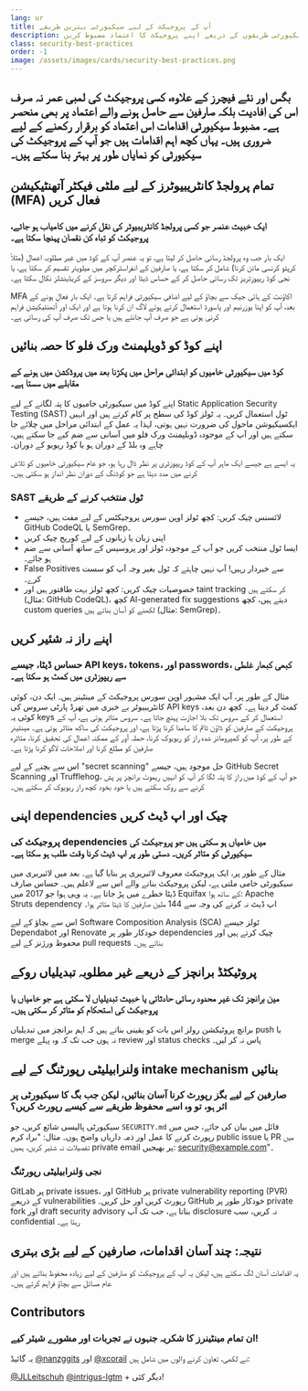 ```yaml
---
lang: ur
title: آپ کے پروجیکٹ کے لیے سیکیورٹی بہترین طریقے
description: اہم سیکیورٹی طریقوں کے ذریعے اپنے پروجیکٹ کا اعتماد مضبوط کریں — MFA اور کوڈ اسکیننگ سے لے کر محفوظ ڈیپنڈنسی مینجمنٹ اور نجی وَلنرابیلیٹی رپورٹنگ تک۔
class: security-best-practices
order: -1
image: /assets/images/cards/security-best-practices.png
---
```


## بگس اور نئے فیچرز کے علاوہ، کسی پروجیکٹ کی لمبی عمر نہ صرف اس کی افادیت بلکہ صارفین سے حاصل ہونے والے اعتماد پر بھی منحصر ہے۔ مضبوط سیکیورٹی اقدامات اس اعتماد کو برقرار رکھنے کے لیے ضروری ہیں۔ یہاں کچھ اہم اقدامات ہیں جو آپ کے پروجیکٹ کی سیکیورٹی کو نمایاں طور پر بہتر بنا سکتے ہیں۔

## تمام پرولجڈ کانٹریبیوٹرز کے لیے ملٹی فیکٹر آتھنٹیکیشن (MFA) فعال کریں

### ایک خبیث عنصر جو کسی پرولجڈ کانٹریبیوٹر کی نقل کرنے میں کامیاب ہو جائے، پروجیکٹ کو تباہ کن نقصان پہنچا سکتا ہے۔

ایک بار جب وہ پرولجڈ رسائی حاصل کر لیتا ہے، تو یہ عنصر آپ کے کوڈ میں غیر مطلوبہ اعمال (مثلاً کرپٹو کرنسی مائن کرنا) شامل کر سکتا ہے، یا صارفین کے انفراسٹرکچر میں میلویئر تقسیم کر سکتا ہے، یا نجی کوڈ ریپوزٹریز تک رسائی حاصل کر کے حساس ڈیٹا اور دیگر سروسز کے کریڈینشلز نکال سکتا ہے۔

MFA اکاؤنٹ کے ہائی جیک سے بچاؤ کے لیے اضافی سیکیورٹی فراہم کرتا ہے۔ ایک بار فعال ہونے کے بعد، آپ کو اپنا یوزرنیم اور پاسورڈ استعمال کرتے ہوئے لاگ ان کرنا ہوتا ہے اور ایک اور آتھنٹیکیشن فراہم کرنی ہوتی ہے جو صرف آپ جانتے ہیں یا جس تک صرف آپ کی رسائی ہے۔

## اپنے کوڈ کو ڈویلپمنٹ ورک فلو کا حصہ بنائیں

### کوڈ میں سیکیورٹی خامیوں کو ابتدائی مراحل میں پکڑنا بعد میں پروڈکشن میں ہونے کے مقابلے میں سستا ہے۔

اپنے کوڈ میں سیکیورٹی خامیوں کا پتہ لگانے کے لیے Static Application Security Testing (SAST) ٹول استعمال کریں۔ یہ ٹولز کوڈ کی سطح پر کام کرتے ہیں اور انہیں ایکسیکیوشن ماحول کی ضرورت نہیں ہوتی، لہذا یہ عمل کے ابتدائی مراحل میں چلائے جا سکتے ہیں اور آپ کے موجودہ ڈویلپمنٹ ورک فلو میں آسانی سے ضم کیے جا سکتے ہیں، چاہے وہ بلڈ کے دوران ہو یا کوڈ ریویو کے دوران۔

یہ ایسے ہے جیسے ایک ماہر آپ کے کوڈ ریپوزٹری پر نظر ڈال رہا ہو، جو عام سیکیورٹی خامیوں کو تلاش کرنے میں مدد دیتا ہے جو کوڈنگ کے دوران نظر انداز ہو سکتی ہیں۔

### SAST ٹول منتخب کرنے کے طریقے

* لائسنس چیک کریں: کچھ ٹولز اوپن سورس پروجیکٹس کے لیے مفت ہیں، جیسے GitHub CodeQL یا SemGrep۔
* اپنی زبان یا زبانوں کے لیے کوریج چیک کریں
* ایسا ٹول منتخب کریں جو آپ کے موجودہ ٹولز اور پروسیس کے ساتھ آسانی سے ضم ہو جائے۔
* False Positives سے خبردار رہیں! آپ نہیں چاہتے کہ ٹول بغیر وجہ آپ کو سست کرے۔
* خصوصیات چیک کریں: کچھ ٹولز بہت طاقتور ہیں اور taint tracking کر سکتے ہیں (مثال: GitHub CodeQL)، کچھ AI-generated fix suggestions دیتے ہیں، کچھ custom queries لکھنے کو آسان بناتے ہیں (مثال: SemGrep)۔

## اپنے راز نہ شئیر کریں

### حساس ڈیٹا، جیسے API keys، tokens، اور passwords، کبھی کبھار غلطی سے ریپوزٹری میں کمٹ ہو سکتا ہے۔

مثال کے طور پر، آپ ایک مشہور اوپن سورس پروجیکٹ کے مینٹینر ہیں۔ ایک دن، کوئی کانٹریبیوٹر بے خبری میں تھرڈ پارٹی سروس کی API keys کمٹ کر دیتا ہے۔ کچھ دن بعد، کوئی یہ keys استعمال کر کے سروس تک بلا اجازت پہنچ جاتا ہے۔ سروس متاثر ہوتی ہے، آپ کے پروجیکٹ کے صارفین کو ڈاؤن ٹائم کا سامنا کرنا پڑتا ہے، اور پروجیکٹ کی ساکھ متاثر ہوتی ہے۔ مینٹینر کے طور پر، آپ کو کمپرومائز شدہ راز کو ریویوک کرنا، حملہ آور کے ممکنہ اعمال کی تحقیق کرنا، متاثرہ صارفین کو مطلع کرنا اور اصلاحات لاگو کرنا پڑتا ہے۔

اس سے بچنے کے لیے "secret scanning" حل موجود ہیں، جیسے GitHub Secret Scanning اور Trufflehog، جو آپ کے کوڈ میں راز کا پتہ لگا کر آپ کو انہیں ریموٹ برانچز پر پش کرنے سے روک سکتے ہیں یا خود بخود کچھ راز ریویوک کر سکتے ہیں۔

## اپنی dependencies چیک اور اپ ڈیٹ کریں

### پروجیکٹ کی dependencies میں خامیاں ہو سکتی ہیں جو پروجیکٹ کی سیکیورٹی کو متاثر کریں۔ دستی طور پر اپ ڈیٹ کرنا وقت طلب ہو سکتا ہے۔

مثال کے طور پر، ایک پروجیکٹ معروف لائبریری پر بنایا گیا ہے۔ بعد میں لائبریری میں سیکیورٹی خامی ملتی ہے، لیکن پروجیکٹ بنانے والے اس سے لاعلم ہیں۔ حساس صارف ڈیٹا خطرے میں پڑ جاتا ہے۔ یہ وہی ہوا جو 2017 میں Equifax کے ساتھ ہوا: Apache Struts dependency اپ ڈیٹ نہ کرنے کی وجہ سے 144 ملین صارفین کا ڈیٹا متاثر ہوا۔

اس سے بچاؤ کے لیے Software Composition Analysis (SCA) ٹولز جیسے Dependabot اور Renovate خودکار طور پر dependencies چیک کرتے ہیں اور محفوظ ورژنز کے لیے pull requests بناتے ہیں۔

## پروٹیکٹڈ برانچز کے ذریعے غیر مطلوبہ تبدیلیاں روکے

### مین برانچز تک غیر محدود رسائی حادثاتی یا خبیث تبدیلیاں لا سکتی ہے جو خامیاں یا پروجیکٹ کی استحکام کو متاثر کر سکتی ہیں۔

برانچ پروٹیکشن رولز اس بات کو یقینی بناتے ہیں کہ اہم برانچز میں تبدیلیاں push یا merge نہ ہوں جب تک کہ وہ پہلے review اور status checks پاس نہ کر لیں۔

## وَلنرابیلیٹی رپورٹنگ کے لیے intake mechanism بنائیں

### صارفین کے لیے بگز رپورٹ کرنا آسان بنائیں، لیکن جب بگ کا سیکیورٹی پر اثر ہو، تو وہ اسے محفوظ طریقے سے کیسے رپورٹ کریں؟

سیکیورٹی پالیسی شائع کریں، جو `SECURITY.md` فائل میں بیان کی جائے، جس میں رپورٹ کرنے کا عمل اور ذمہ داریاں واضح ہوں۔ مثال: "براہ کرم public issue یا PR میں تفصیلات نہ شئیر کریں، ہمیں private email پر بھیجیں: security@example.com"۔

### نجی وَلنرابیلیٹی رپورٹنگ

GitLab پر private issues، اور GitHub پر private vulnerability reporting (PVR) کے ذریعے vulnerabilities رپورٹ کریں اور حل کریں۔ GitHub خودکار طور پر private fork اور draft security advisory بناتا ہے، جب تک آپ disclosure نہ کریں، سب confidential رہتا ہے۔

## نتیجہ: چند آسان اقدامات، صارفین کے لیے بڑی بہتری

یہ اقدامات آسان لگ سکتے ہیں، لیکن یہ آپ کے پروجیکٹ کو صارفین کے لیے زیادہ محفوظ بناتے ہیں اور عام مسائل سے بچاؤ فراہم کرتے ہیں۔

## Contributors

### ان تمام مینٹینرز کا شکریہ جنہوں نے تجربات اور مشورے شیئر کیے!

یہ گائیڈ [@nanzggits](https://github.com/nanzggits) اور [@xcorail](https://github.com/xcorail) نے لکھی، تعاون کرنے والوں میں شامل ہیں: 

[@JLLeitschuh](https://github.com/JLLeitschuh)
[@intrigus-lgtm](https://github.com/intrigus-lgtm) + دیگر کئی!
